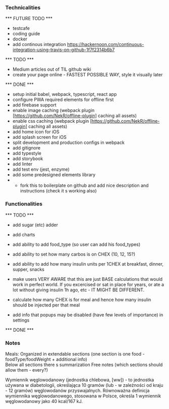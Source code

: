 ### Technicalities
*** FUTURE TODO ***
- testcafe 
- coding guide
- docker
- add continous integration
    https://hackernoon.com/continuous-integration-using-travis-on-github-1f7f2314b6b7

*** TODO ***
- Medium articles out of TIL github wiki
- create your page online - FASTEST POSSIBLE WAY, style it visually later

*** DONE ***
- setup initial babel, webpack, typescript, react app
- configure PWA required elements for offline first
- add firebase support
- enable image caching (webpack plugin [https://github.com/NekR/offline-plugin] caching all assets)
- enable css caching (webpack plugin [https://github.com/NekR/offline-plugin] caching all assets)
- add home icon for iOS
- add splash screen for iOS
- split development and production configs in webpack
- add gitignore
- add typestyle
- add storybook
- add linter
- add test env (jest, enzyme)
- add some predesigned elements library
- - fork this to boilerplate on github and add nice description and instructions (check it s working also)

### Functionalities
*** TODO ***
- add sugar (etc) adder
- add charts

- add ability to add food_type (so user can add his food_types)
- add ability to set how many carbos is on CHEX (10, 12, 15?)
- add ability to add how many insulin units per 1CHEX at breakfast, dinner, supper, snacks
- make users VERY AWARE that this are just BASE calculations that would work in perfect world. If you excercised or sat in place for years, or ate a lot without giving insulin 1h ago, etc - IT MIGHT BE DIFFERENT. 
- calculate how many CHEX is for meal and hence how many insulin should be injected per that meal
- add info that popups may be disabled (have few levels of importance) in settings


*** DONE ***



### Notes

Meals:
	Organized in extendable sections (one section is one food - foodType/foodWeight + additional info)  
	Below all sections there s summarization
	Free notes (which sections should allow them - every?)

Wymiennik węglowodanowy (jednostka chlebowa, [ww]) - to jednostka używana w diabetologii, określająca 10 gramów (lub - w zależności od kraju - 12 gramów) węglowodanów przyswajalnych. Równoważna definicja wymiennika węglowodanowego, stosowana w Polsce, określa 1 wymiennik węglowodanowy jako 40 kcal/167 kJ.